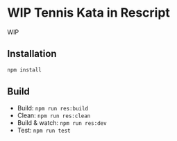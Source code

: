 # WIP Tennis Kata in Rescript

WIP

## Installation

```sh
npm install
```

## Build

- Build: `npm run res:build`
- Clean: `npm run res:clean`
- Build & watch: `npm run res:dev`
- Test: `npm run test`


